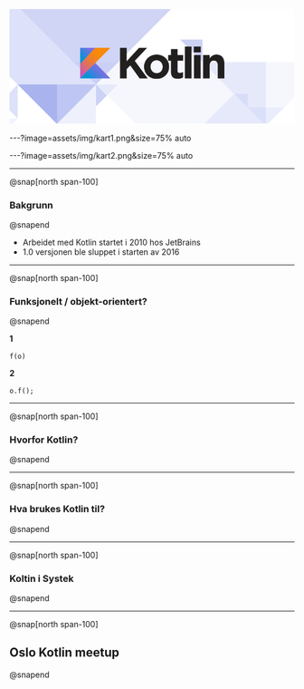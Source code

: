 ![](assets/img/kotlin-logo.png)

---?image=assets/img/kart1.png&size=75% auto

---?image=assets/img/kart2.png&size=75% auto

---
@snap[north span-100]
### Bakgrunn
@snapend

* Arbeidet med Kotlin startet i 2010 hos JetBrains
* 1.0 versjonen ble sluppet i starten av 2016


---
@snap[north span-100]
### Funksjonelt / objekt-orientert?
@snapend

**1**
```
f(o)
```

**2**
```
o.f();
```

---
@snap[north span-100]
### Hvorfor Kotlin?
@snapend

---
@snap[north span-100]
### Hva brukes Kotlin til?
@snapend

---
@snap[north span-100]
### Koltin i Systek
@snapend

---
@snap[north span-100]
## Oslo Kotlin meetup
@snapend
